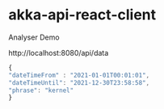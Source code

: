 # akka-api-react-client

Analyser Demo

http://localhost:8080/api/data

```ts
{
"dateTimeFrom" : "2021-01-01T00:01:01",
"dateTimeUntil": "2021-12-30T23:58:58",
"phrase": "kernel"
}

```
